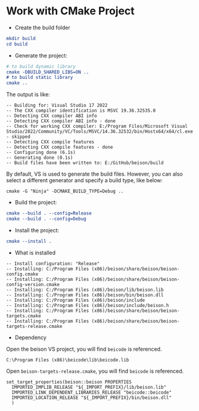 # Work with CMake Project


- Create the build folder
```cmake
mkdir build
cd build
```
- Generate the project:
```cmake
# to build dynamic library
cmake -DBUILD_SHARED_LIBS=ON ..
# to build static library
cmake ..
```
The output is like:
```
-- Building for: Visual Studio 17 2022
-- The CXX compiler identification is MSVC 19.36.32535.0
-- Detecting CXX compiler ABI info
-- Detecting CXX compiler ABI info - done
-- Check for working CXX compiler: E:/Program Files/Microsoft Visual Studio/2022/Community/VC/Tools/MSVC/14.36.32532/bin/Hostx64/x64/cl.exe - skipped
-- Detecting CXX compile features
-- Detecting CXX compile features - done
-- Configuring done (6.1s)
-- Generating done (0.1s)
-- Build files have been written to: E:/GitHub/beison/build
```

By default, VS is used to generate the build files. However, you can also select a different generator and specify a build type, like below:
```
cmake -G "Ninja" -DCMAKE_BUILD_TYPE=Debug ..
```

- Build the project:
```cmake
cmake --build . --config=Release
cmake --build . --config=Debug
```

- Install the project:
```cmake
cmake --install .
```

- What is installed
```
-- Install configuration: "Release"
-- Installing: C:/Program Files (x86)/beison/share/beison/beison-config.cmake
-- Installing: C:/Program Files (x86)/beison/share/beison/beison-config-version.cmake
-- Installing: C:/Program Files (x86)/beison/lib/beison.lib
-- Installing: C:/Program Files (x86)/beison/bin/beison.dll
-- Installing: C:/Program Files (x86)/beison/include
-- Installing: C:/Program Files (x86)/beison/include/beison.h
-- Installing: C:/Program Files (x86)/beison/share/beison/beison-targets.cmake
-- Installing: C:/Program Files (x86)/beison/share/beison/beison-targets-release.cmake
```

- Dependency

Open the beison VS project,  you will find `beicode` is referenced.
```
C:\Program Files (x86)\beicode\lib\beicode.lib
```
Open `beison-targets-release.cmake`,  you will find `beicode` is referenced.
```
set_target_properties(beison::beison PROPERTIES
  IMPORTED_IMPLIB_RELEASE "${_IMPORT_PREFIX}/lib/beison.lib"
  IMPORTED_LINK_DEPENDENT_LIBRARIES_RELEASE "beicode::beicode"
  IMPORTED_LOCATION_RELEASE "${_IMPORT_PREFIX}/bin/beison.dll"
  )
```